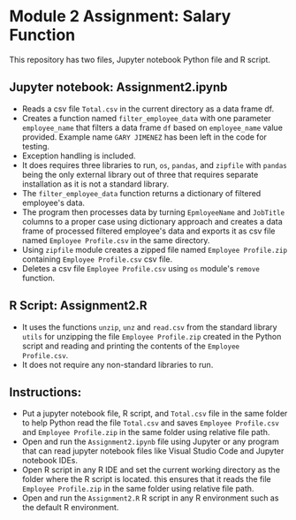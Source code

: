# Module 2 Assignment: Salary Function
This repository has two files, Jupyter notebook Python file and R script.

## Jupyter notebook: Assignment2.ipynb
- Reads a csv file `Total.csv` in the current directory as a data frame df.
- Creates a function named `filter_employee_data` with one parameter `employee_name` that filters a data frame `df` based on `employee_name` value provided. Example name `GARY JIMENEZ` has been left in the code for testing.
- Exception handling is included.
- It does requires three libraries to run, `os`, `pandas`, and `zipfile` with `pandas` being the only external library out of three that requires separate installation as it is not a standard library.
- The `filter_employee_data` function returns a dictionary of filtered employee's data.
- The program then processes data by turning `EpmloyeeName` and `JobTitle` columns to a proper case using dictionary approach and creates a data frame of processed filtered employee's data and exports it as csv file named `Employee Profile.csv` in the same directory.
- Using `zipfile` module creates a zipped file named `Employee Profile.zip` containing `Employee Profile.csv` csv file.
- Deletes a csv file `Employee Profile.csv` using `os` module's `remove` function.

## R Script: Assignment2.R
- It uses the functions `unzip`, `unz` and `read.csv` from the standard library `utils` for unzipping the file `Employee Profile.zip` created in the Python script and reading and printing the contents of the `Employee Profile.csv`.
- It does not require any non-standard libraries to run.

## Instructions:
- Put a jupyter notebook file, R script, and `Total.csv` file in the same folder to help Python read the file `Total.csv` and saves `Employee Profile.csv` and `Employee Profile.zip` in the same folder using relative file path.
- Open and run the `Assignment2.ipynb` file using Jupyter or any program that can read jupyter notebook files like Visual Studio Code and Jupyter notebook IDEs.
- Open R script in any R IDE and set the current working directory as the folder where the R script is located. this ensures that it reads the file `Employee Profile.zip` in the same folder using relative file path.
- Open and run the `Assignment2.R` R script in any R environment such as the default R environment.

